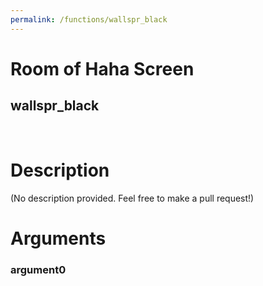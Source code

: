 ```yaml
---
permalink: /functions/wallspr_black
---
```

# Room of Haha Screen  
## wallspr_black  
&nbsp;  
# Description  
(No description provided. Feel free to make a pull request!) 
&nbsp;  
# Arguments
### argument0

&nbsp;  



